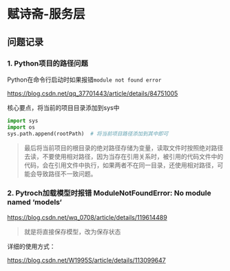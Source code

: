 # 赋诗斋-服务层

## 问题记录

### 1. Python项目的路径问题

Python在命令行启动时如果报错`module not found error`

https://blog.csdn.net/qq_37701443/article/details/84751005

核心要点，将当前的项目目录添加到sys中

```python
import sys
import os
sys.path.append(rootPath)  # 将当前项目路径添加到其中即可
```

> 最后将当前项目的根目录的绝对路径存储为变量，读取文件时按照绝对路径去读，不要使用相对路径，因为当存在引用关系时，被引用的代码文件中的代码，会在引用文件中执行，如果两者不在同一目录，还使用相对路径，可能会导致路径不一致问题。



### 2. Pytroch加载模型时报错 ModuleNotFoundError: No module named ‘models‘ 

https://blog.csdn.net/wq_0708/article/details/119614489

> 就是将直接保存模型，改为保存状态

详细的使用方式：

https://blog.csdn.net/W1995S/article/details/113099647

